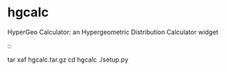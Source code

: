 # hgcalc
HyperGeo Calculator: an Hypergeometric Distribution Calculator widget

::

  tar xaf hgcalc.tar.gz
  cd hgcalc
  ./setup.py
